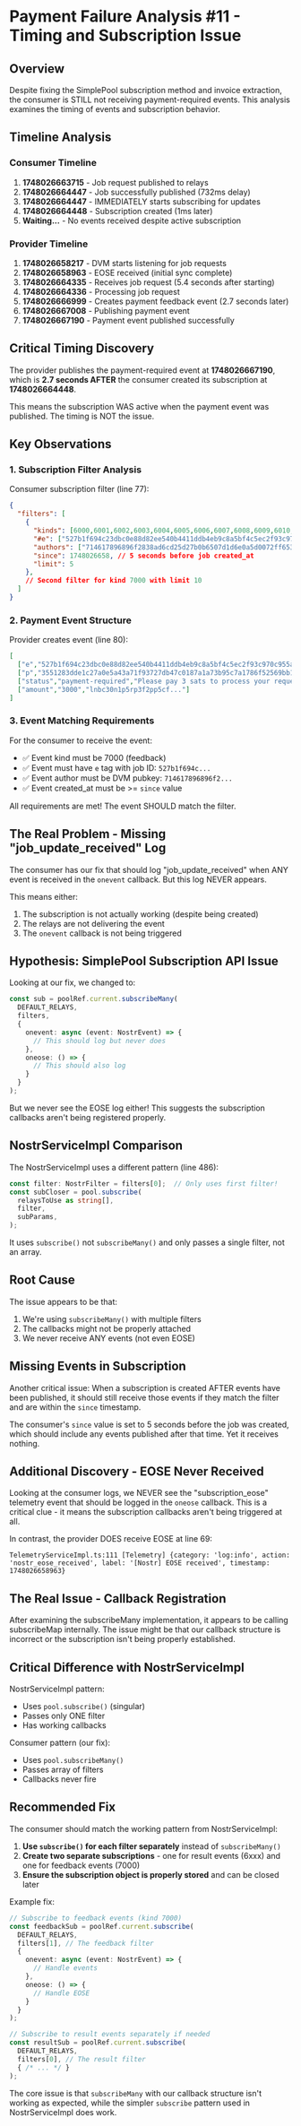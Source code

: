 # Payment Failure Analysis #11 - Timing and Subscription Issue

## Overview
Despite fixing the SimplePool subscription method and invoice extraction, the consumer is STILL not receiving payment-required events. This analysis examines the timing of events and subscription behavior.

## Timeline Analysis

### Consumer Timeline
1. **1748026663715** - Job request published to relays
2. **1748026664447** - Job successfully published (732ms delay)
3. **1748026664447** - IMMEDIATELY starts subscribing for updates
4. **1748026664448** - Subscription created (1ms later)
5. **Waiting...** - No events received despite active subscription

### Provider Timeline  
1. **1748026658217** - DVM starts listening for job requests
2. **1748026658963** - EOSE received (initial sync complete)
3. **1748026664335** - Receives job request (5.4 seconds after starting)
4. **1748026664336** - Processing job request
5. **1748026666999** - Creates payment feedback event (2.7 seconds later)
6. **1748026667008** - Publishing payment event
7. **1748026667190** - Payment event published successfully

## Critical Timing Discovery

The provider publishes the payment-required event at **1748026667190**, which is **2.7 seconds AFTER** the consumer created its subscription at **1748026664448**.

This means the subscription WAS active when the payment event was published. The timing is NOT the issue.

## Key Observations

### 1. Subscription Filter Analysis
Consumer subscription filter (line 77):
```json
{
  "filters": [
    {
      "kinds": [6000,6001,6002,6003,6004,6005,6006,6007,6008,6009,6010,6999,7000],
      "#e": ["527b1f694c23dbc0e88d82ee540b4411ddb4eb9c8a5bf4c5ec2f93c970c955a5"],
      "authors": ["714617896896f2838ad6cd25d27b0b6507d1d6e0a5d0072ff65372d123378827"],
      "since": 1748026658, // 5 seconds before job created_at
      "limit": 5
    },
    // Second filter for kind 7000 with limit 10
  ]
}
```

### 2. Payment Event Structure
Provider creates event (line 80):
```json
[
  ["e","527b1f694c23dbc0e88d82ee540b4411ddb4eb9c8a5bf4c5ec2f93c970c955a5"],
  ["p","3551283dde1c27a0e5a43a71f93727db47c0187a1a73b95c7a1786f52569bb19"],
  ["status","payment-required","Please pay 3 sats to process your request"],
  ["amount","3000","lnbc30n1p5rp3f2pp5cf..."]
]
```

### 3. Event Matching Requirements
For the consumer to receive the event:
- ✅ Event kind must be 7000 (feedback)
- ✅ Event must have `e` tag with job ID: `527b1f694c...`
- ✅ Event author must be DVM pubkey: `714617896896f2...`
- ✅ Event created_at must be >= `since` value

All requirements are met! The event SHOULD match the filter.

## The Real Problem - Missing "job_update_received" Log

The consumer has our fix that should log "job_update_received" when ANY event is received in the `onevent` callback. But this log NEVER appears.

This means either:
1. The subscription is not actually working (despite being created)
2. The relays are not delivering the event
3. The `onevent` callback is not being triggered

## Hypothesis: SimplePool Subscription API Issue

Looking at our fix, we changed to:
```typescript
const sub = poolRef.current.subscribeMany(
  DEFAULT_RELAYS,
  filters,
  {
    onevent: async (event: NostrEvent) => {
      // This should log but never does
    },
    oneose: () => {
      // This should also log
    }
  }
);
```

But we never see the EOSE log either! This suggests the subscription callbacks aren't being registered properly.

## NostrServiceImpl Comparison

The NostrServiceImpl uses a different pattern (line 486):
```typescript
const filter: NostrFilter = filters[0];  // Only uses first filter!
const subCloser = pool.subscribe(
  relaysToUse as string[],
  filter,
  subParams,
);
```

It uses `subscribe()` not `subscribeMany()` and only passes a single filter, not an array.

## Root Cause

The issue appears to be that:
1. We're using `subscribeMany()` with multiple filters
2. The callbacks might not be properly attached
3. We never receive ANY events (not even EOSE)

## Missing Events in Subscription

Another critical issue: When a subscription is created AFTER events have been published, it should still receive those events if they match the filter and are within the `since` timestamp. 

The consumer's `since` value is set to 5 seconds before the job was created, which should include any events published after that time. Yet it receives nothing.

## Additional Discovery - EOSE Never Received

Looking at the consumer logs, we NEVER see the "subscription_eose" telemetry event that should be logged in the `oneose` callback. This is a critical clue - it means the subscription callbacks aren't being triggered at all.

In contrast, the provider DOES receive EOSE at line 69:
```
TelemetryServiceImpl.ts:111 [Telemetry] {category: 'log:info', action: 'nostr_eose_received', label: '[Nostr] EOSE received', timestamp: 1748026658963}
```

## The Real Issue - Callback Registration

After examining the subscribeMany implementation, it appears to be calling subscribeMap internally. The issue might be that our callback structure is incorrect or the subscription isn't being properly established.

## Critical Difference with NostrServiceImpl

NostrServiceImpl pattern:
- Uses `pool.subscribe()` (singular)
- Passes only ONE filter
- Has working callbacks

Consumer pattern (our fix):
- Uses `pool.subscribeMany()` 
- Passes array of filters
- Callbacks never fire

## Recommended Fix

The consumer should match the working pattern from NostrServiceImpl:

1. **Use `subscribe()` for each filter separately** instead of `subscribeMany()`
2. **Create two separate subscriptions** - one for result events (6xxx) and one for feedback events (7000)
3. **Ensure the subscription object is properly stored** and can be closed later

Example fix:
```typescript
// Subscribe to feedback events (kind 7000)
const feedbackSub = poolRef.current.subscribe(
  DEFAULT_RELAYS,
  filters[1], // The feedback filter
  {
    onevent: async (event: NostrEvent) => {
      // Handle events
    },
    oneose: () => {
      // Handle EOSE
    }
  }
);

// Subscribe to result events separately if needed
const resultSub = poolRef.current.subscribe(
  DEFAULT_RELAYS,
  filters[0], // The result filter
  { /* ... */ }
);
```

The core issue is that `subscribeMany` with our callback structure isn't working as expected, while the simpler `subscribe` pattern used in NostrServiceImpl does work.